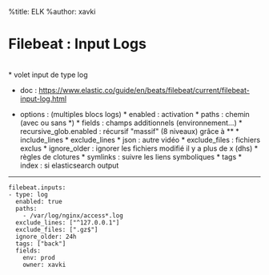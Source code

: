 %title: ELK
%author: xavki


# Filebeat : Input Logs


<br>
* volet input de type log

* doc : https://www.elastic.co/guide/en/beats/filebeat/current/filebeat-input-log.html

* options : (multiples blocs logs)
		* enabled : activation
		* paths : chemin (avec ou sans \*)
		* fields : champs additionnels (environnement...)
		* recursive_glob.enabled : récursif "massif" (8 niveaux) grâce à \*\*
		* include_lines
		* exclude_lines
		* json : autre vidéo
		* exclude_files : fichiers exclus
		* ignore_older : ignorer les fichiers modifié il y a plus de x (dhs)
		* règles de clotures
		* symlinks : suivre les liens symboliques
		* tags
		* index : si elasticsearch output

-----------------------------------------------------------------------------------------


```
filebeat.inputs:
- type: log
  enabled: true
  paths:
    - /var/log/nginx/access*.log
  exclude_lines: ["^127.0.0.1"]
  exclude_files: [".gz$"]
  ignore_older: 24h
  tags: ["back"]
  fields:
    env: prod
    owner: xavki
```
